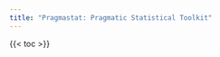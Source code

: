```yaml
---
title: "Pragmastat: Pragmatic Statistical Toolkit"
---
```


<!-- PLACEHOLDER Start -->

{{< toc >}} <!-- [pdf] DELETE --> <!-- [md] DELETE -->

<!-- INCLUDE manual/introduction.md -->

<!-- INCLUDE manual/estimators.md -->

<!-- INCLUDE manual/distributions.md -->

<!-- INCLUDE manual/properties.md -->

<!-- INCLUDE manual/methodology.md -->

<!-- INCLUDE manual/algorithms.md -->

<!-- INCLUDE manual/studies.md -->

<!-- INCLUDE manual/implementations.md -->